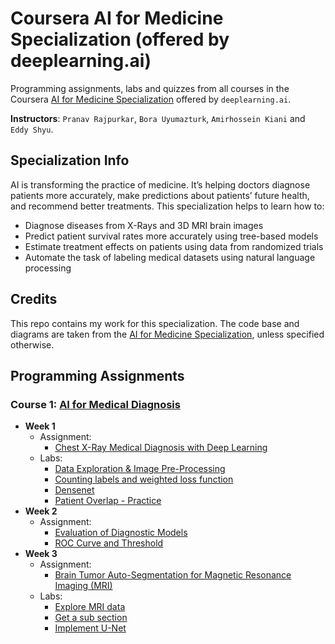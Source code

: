 # Coursera AI for Medicine Specialization (offered by deeplearning.ai)

Programming assignments, labs and quizzes from all courses in the Coursera [AI for Medicine Specialization](https://www.coursera.org/specializations/ai-for-medicine) offered by `deeplearning.ai`.

**Instructors**: `Pranav Rajpurkar`, `Bora Uyumazturk`, `Amirhossein Kiani` and `Eddy Shyu`.

## Specialization Info

AI is transforming the practice of medicine. It’s helping doctors diagnose patients more accurately, make predictions about patients’ future health, and recommend better treatments. This specialization helps to learn how to:

- Diagnose diseases from X-Rays and 3D MRI brain images
- Predict patient survival rates more accurately using tree-based models
- Estimate treatment effects on patients using data from randomized trials
- Automate the task of labeling medical datasets using natural language processing

## Credits

This repo contains my work for this specialization. The code base and diagrams are taken from the [AI for Medicine Specialization](https://www.coursera.org/specializations/ai-for-medicine), unless specified otherwise.

## Programming Assignments

### Course 1: [AI for Medical Diagnosis](https://www.coursera.org/learn/ai-for-medical-diagnosis)
  
  - **Week 1**
    - Assignment: 
      - [Chest X-Ray Medical Diagnosis with Deep Learning](https://github.com/vipul818/AI_for_Medicine/blob/main/AI%20for%20Medical%20Diagnosis/Week_1/C1_W1_Assignment.ipynb)
    - Labs: 
      - [Data Exploration & Image Pre-Processing](https://github.com/vipul818/AI_for_Medicine/blob/main/AI%20for%20Medical%20Diagnosis/Week_1/C1_W1_Lab_1_data_exploration_and_image_preprocessing.ipynb)
      - [Counting labels and weighted loss function](https://github.com/vipul818/AI_for_Medicine/blob/main/AI%20for%20Medical%20Diagnosis/Week_1/C1_W1_Lab_2_counting_labels_and_weighted_loss_function.ipynb)
      - [Densenet](https://github.com/vipul818/AI_for_Medicine/blob/main/AI%20for%20Medical%20Diagnosis/Week_1/C1_W1_Lab_3_densenet.ipynb)    
      - [Patient Overlap - Practice](https://github.com/vipul818/AI_for_Medicine/blob/main/AI%20for%20Medical%20Diagnosis/Week_1/C1_W1_Lab_4_patient_overlap_and_data_leakage.ipynb)
  - **Week 2**
    - Assignment: 
      - [Evaluation of Diagnostic Models](https://github.com/vipul818/AI_for_Medicine/blob/main/AI%20for%20Medical%20Diagnosis/Week_2/C1_W2_Assignment.ipynb)  
      - [ROC Curve and Threshold](https://github.com/vipul818/AI_for_Medicine/blob/main/AI%20for%20Medical%20Diagnosis/Week_2/C1_W2_Lab_1_roc_curve%20_and_threshold.ipynb)
  - **Week 3**
    - Assignment: 
      - [Brain Tumor Auto-Segmentation for Magnetic Resonance Imaging (MRI)](https://github.com/vipul818/AI_for_Medicine/blob/main/AI%20for%20Medical%20Diagnosis/Week_3/C1_W3_Assignment_2022_12_06_07_43_54.ipynb)
    - Labs: 
      - [Explore MRI data](https://github.com/vipul818/AI_for_Medicine/blob/main/AI%20for%20Medical%20Diagnosis/Week_3/C1_W3_Lab_1_explore_mri_data_and_labels.ipynb)
      - [Get a sub section](https://github.com/vipul818/AI_for_Medicine/blob/main/AI%20for%20Medical%20Diagnosis/Week_3/C1_W3_Lab_2_extract_a_sub_section.ipynb)
      - [Implement U-Net](https://github.com/vipul818/AI_for_Medicine/blob/main/AI%20for%20Medical%20Diagnosis/Week_3/C1_W3_Lab_3_unet_model.ipynb)    


